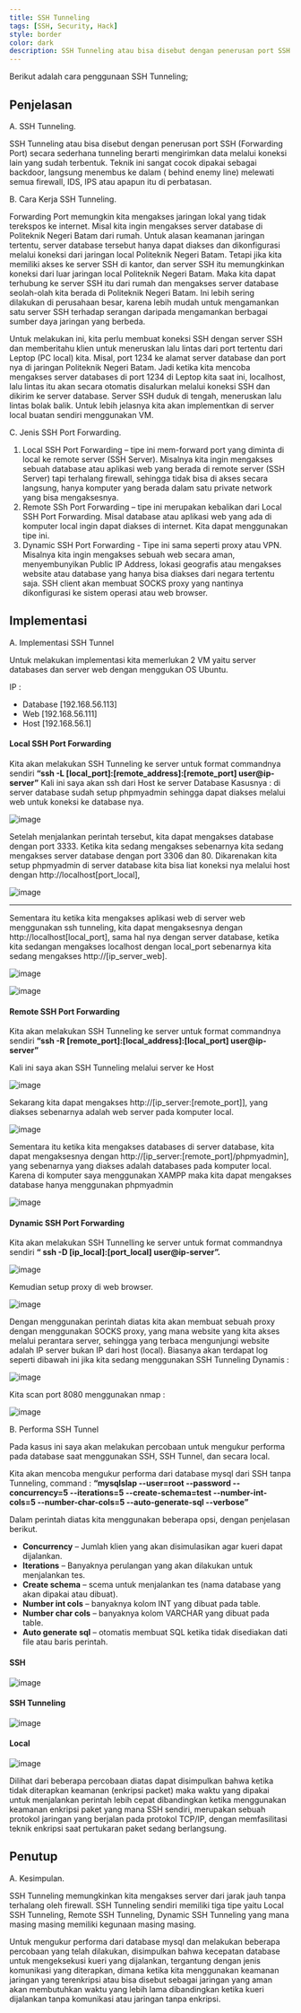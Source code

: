 ```yaml
---
title: SSH Tunneling
tags: [SSH, Security, Hack]
style: border
color: dark
description: SSH Tunneling atau bisa disebut dengan penerusan port SSH (Forwarding Port) secara sederhana tunneling berarti mengirimkan data melalui koneksi lain yang sudah terbentuk. Teknik ini sangat cocok dipakai sebagai backdoor, langsung menembus ke dalam ( behind enemy line) melewati semua firewall, IDS, IPS atau apapun itu di perbatasan.
---
```


Berikut adalah cara penggunaan SSH Tunneling;

## Penjelasan

A. SSH Tunneling.

SSH Tunneling atau bisa disebut dengan penerusan port SSH (Forwarding Port) secara sederhana tunneling berarti mengirimkan data melalui koneksi lain yang sudah terbentuk. Teknik ini sangat cocok dipakai sebagai backdoor, langsung menembus ke dalam ( behind enemy line) melewati semua firewall, IDS, IPS atau apapun itu di perbatasan.

B. Cara Kerja SSH Tunneling.

Forwarding Port memungkin kita mengakses jaringan lokal yang tidak terekspos ke internet. Misal kita ingin mengakses server database di Politeknik Negeri Batam dari rumah. Untuk alasan keamanan jaringan tertentu, server database tersebut hanya dapat diakses dan dikonfigurasi melalui koneksi dari jaringan local Politeknik Negeri Batam. Tetapi jika kita memiliki akses ke server SSH di kantor, dan server SSH itu memungkinkan koneksi dari luar jaringan local Politeknik Negeri Batam. Maka kita dapat terhubung ke server SSH itu dari rumah dan mengakses server database seolah-olah kita berada di Politeknik Negeri Batam. Ini lebih sering dilakukan di perusahaan besar, karena lebih mudah untuk mengamankan satu server SSH terhadap serangan daripada mengamankan berbagai sumber daya jaringan yang berbeda.

Untuk melakukan ini, kita perlu membuat koneksi SSH dengan server SSH dan memberitahu klien untuk meneruskan lalu lintas dari port tertentu dari Leptop (PC local) kita. Misal, port 1234 ke alamat server database dan port nya di jaringan Politeknik Negeri Batam. Jadi ketika kita mencoba mengakses server databases di port 1234 di Leptop kita saat ini, localhost, lalu lintas itu akan secara otomatis disalurkan melalui koneksi SSH dan dikirim ke server database. Server SSH duduk di tengah, meneruskan lalu lintas bolak balik. Untuk lebih jelasnya kita akan implementkan di server local buatan sendiri menggunakan VM.

C. Jenis SSH Port Forwarding.

1. Local SSH Port Forwarding – tipe ini mem-forward port yang diminta di local ke remote server (SSH Server). Misalnya kita ingin mengakses sebuah database atau aplikasi web yang berada di remote server (SSH Server) tapi terhalang firewall, sehingga tidak bisa di akses secara langsung, hanya komputer yang berada dalam satu private network yang bisa mengaksesnya.
2. Remote SSh Port Forwarding – tipe ini merupakan kebalikan dari Local SSH Port Forwarding. Misal database atau aplikasi web yang ada di komputer local ingin dapat diakses di internet. Kita dapat menggunakan tipe ini.
3. Dynamic SSH Port Forwarding - Tipe ini sama seperti proxy atau VPN. Misalnya kita ingin mengakses sebuah web secara aman, menyembunyikan Public IP Address, lokasi geografis atau mengakses website atau database yang hanya bisa diakses dari negara tertentu saja. SSH client akan membuat SOCKS proxy yang nantinya dikonfigurasi ke sistem operasi atau web browser.


## Implementasi

A.	Implementasi SSH Tunnel

Untuk melakukan implementasi kita memerlukan 2 VM yaitu server databases dan server web dengan menggukan OS Ubuntu. 

IP :
-	Database [192.168.56.113]
-	Web [192.168.56.111]
-	Host [192.168.56.1]
	

#### Local SSH Port Forwarding

Kita akan melakukan SSH Tunneling ke server untuk format commandnya sendiri **“ssh -L [local_port]:[remote_address]:[remote_port] user@ip-server”** 
Kali ini saya akan ssh dari Host ke server Database
Kasusnya : di server database sudah setup phpmyadmin sehingga dapat diakses melalui web untuk koneksi ke database nya.

![image](https://user-images.githubusercontent.com/94363381/211854813-0952cf76-f1de-497f-887f-b58fb8ca51ab.png)



Setelah menjalankan perintah tersebut, kita dapat mengakses database dengan port 3333. Ketika kita sedang mengakses sebenarnya kita sedang mengakses server database dengan port 3306 dan 80. Dikarenakan kita setup phpmyadmin di server database kita bisa liat koneksi nya melalui host dengan http://localhost[port_local], 

![image](https://user-images.githubusercontent.com/94363381/211854869-f8e0d4d9-1d1b-40cb-88fc-194c5d599f57.png)

___

Sementara itu ketika kita mengakses aplikasi web di server web menggunakan ssh tunneling, kita dapat mengaksesnya dengan http://localhost[local_port], sama hal nya dengan server database, ketika kita sedangan mengakses localhost dengan local_port sebenarnya kita sedang mengakses http://[ip_server_web].

![image](https://user-images.githubusercontent.com/94363381/211843590-f0caef3f-af6c-46c6-ab82-8f623b453bf1.png)

![image](https://user-images.githubusercontent.com/94363381/211844195-34620cb7-20d3-4dcb-aa53-c72091f6dc6d.png)


#### Remote SSH Port Forwarding

Kita akan melakukan SSH Tunneling ke server untuk format commandnya sendiri **“ssh -R [remote_port]:[local_address]:[local_port] user@ip-server”**

Kali ini saya akan SSH Tunneling melalui server ke Host

![image](https://user-images.githubusercontent.com/94363381/211844634-b3274050-2e48-4af3-9d07-466549642495.png)


Sekarang kita dapat mengakses http://[ip_server:[remote_port]], yang diakses sebenarnya adalah web server pada komputer local.

![image](https://user-images.githubusercontent.com/94363381/211845062-29401500-8054-471e-9a53-81019bf8aa61.png)


Sementara itu ketika kita mengakses databases di server database, kita dapat mengaksesnya dengan http://[ip_server:[remote_port]/phpmyadmin], yang sebenarnya yang diakses adalah databases pada komputer local.
Karena di komputer saya menggunakan XAMPP maka kita dapat mengakses database hanya menggunakan phpmyadmin 

![image](https://user-images.githubusercontent.com/94363381/211845134-ad207c5a-a374-43b4-b8d7-81525a96a5e3.png)


#### Dynamic SSH Port Forwarding

Kita akan melakukan SSH Tunnelling ke server untuk format commandnya sendiri **“ ssh -D [ip_local]:[port_local] user@ip-server”.**

![image](https://user-images.githubusercontent.com/94363381/211845061-271ba50a-9c8b-46d1-98b4-e0c3c7aeaff4.png)

Kemudian setup proxy di web browser.

![image](https://user-images.githubusercontent.com/94363381/211845224-542dcab7-d403-460e-9dab-d67f9b8610fc.png)

Dengan menggunakan perintah diatas kita akan membuat sebuah proxy dengan menggunakan SOCKS proxy, yang mana website yang kita akses melalui perantara server, sehingga yang terbaca mengunjungi website adalah IP server bukan IP dari host (local).
Biasanya akan terdapat log seperti dibawah ini jika kita sedang menggunakan SSH Tunneling Dynamis :

![image](https://user-images.githubusercontent.com/94363381/211845410-19960544-ad37-4d5d-b9df-b8f14d98afe0.png)

Kita scan port 8080 menggunakan nmap :

![image](https://user-images.githubusercontent.com/94363381/211845322-3bbf433d-4814-4b3c-aaaa-0c972aac0e3b.png)


B.	Performa SSH Tunnel

Pada kasus ini saya akan melakukan percobaan untuk mengukur performa pada database saat menggunakan SSH, SSH Tunnel, dan secara local. 

Kita akan mencoba mengukur performa dari database mysql dari SSH tanpa Tunneling, command : **“mysqlslap --user=root --password --concurrency=5 --iterations=5 --create-schema=test --number-int-cols=5 --number-char-cols=5 --auto-generate-sql --verbose”**

Dalam perintah diatas kita menggunakan beberapa opsi, dengan penjelasan berikut.
-	**Concurrency** – Jumlah klien yang akan disimulasikan agar kueri dapat dijalankan.
-	**Iterations** – Banyaknya perulangan yang akan dilakukan untuk menjalankan tes.
-	**Create schema** – scema untuk menjalankan tes (nama database yang akan dipakai atau dibuat).
-	**Number int cols** – banyaknya kolom INT yang dibuat pada table.
-	**Number char cols** – banyaknya kolom VARCHAR yang dibuat pada table.
-	**Auto generate sql** – otomatis membuat SQL ketika tidak disediakan dati file atau baris perintah.

#### SSH

![image](https://user-images.githubusercontent.com/94363381/211846261-39f64ffc-c3aa-4a65-b9ef-cbb7e21acc1a.png)

#### SSH Tunneling

![image](https://user-images.githubusercontent.com/94363381/211846323-adae772a-f240-410c-bd4c-cced0e267081.png)

#### Local

![image](https://user-images.githubusercontent.com/94363381/211846400-31853b5a-0eef-4b3c-9b57-0f31ed98fc72.png)

Dilihat dari beberapa percobaan diatas dapat disimpulkan bahwa ketika tidak diterapkan keamanan (enkripsi packet) maka waktu yang dipakai untuk menjalankan perintah lebih cepat dibandingkan ketika menggunakan keamanan enkripsi paket yang mana SSH sendiri, merupakan sebuah protokol jaringan yang berjalan pada protokol TCP/IP, dengan memfasilitasi teknik enkripsi saat pertukaran paket sedang berlangsung. 

## Penutup

A.	Kesimpulan.

SSH Tunneling memungkinkan kita mengakses server dari jarak jauh tanpa terhalang oleh firewall. SSH Tunneling sendiri memiliki tiga tipe yaitu Local SSH Tunneling, Remote SSH Tunneling, Dynamic SSH Tunneling yang mana masing masing memiliki kegunaan masing masing.

Untuk mengukur performa dari database mysql dan melakukan beberapa percobaan yang telah dilakukan, disimpulkan bahwa kecepatan database untuk mengeksekusi kueri yang dijalankan, tergantung dengan jenis komunikasi yang diterapkan, dimana ketika kita menggunakan keamanan jaringan yang terenkripsi atau bisa disebut sebagai jaringan yang aman akan membutuhkan waktu yang lebih lama dibandingkan ketika kueri dijalankan tanpa komunikasi atau jaringan tanpa enkripsi.
